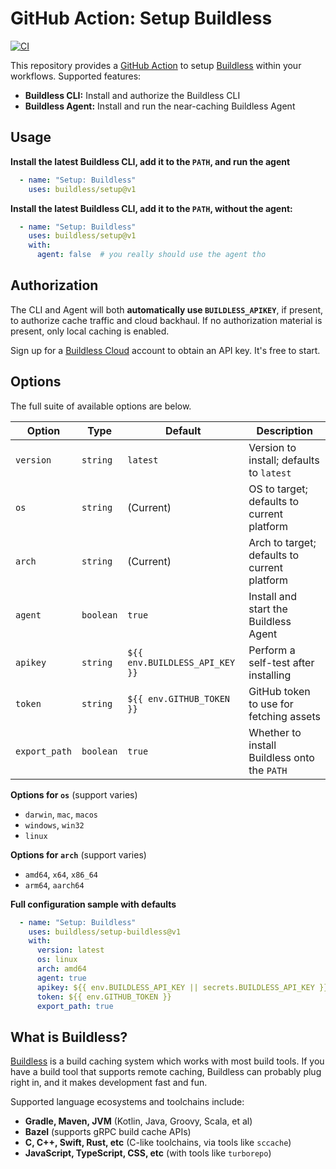 
# GitHub Action: Setup Buildless

[![CI](https://github.com/buildless/setup-buildless/actions/workflows/ci.yml/badge.svg)](https://github.com/buildless/setup-buildless/actions/workflows/ci.yml)

This repository provides a [GitHub Action][0] to setup [Buildless][1] within your workflows. Supported features:

- **Buildless CLI:** Install and authorize the Buildless CLI
- **Buildless Agent:** Install and run the near-caching Buildless Agent

## Usage

**Install the latest Buildless CLI, add it to the `PATH`, and run the agent**
```yaml
  - name: "Setup: Buildless"
    uses: buildless/setup@v1
```

**Install the latest Buildless CLI, add it to the `PATH`, without the agent:**
```yaml
  - name: "Setup: Buildless"
    uses: buildless/setup@v1
    with:
      agent: false  # you really should use the agent tho
```

## Authorization

The CLI and Agent will both **automatically use `BUILDLESS_APIKEY`**, if present, to authorize cache traffic and cloud backhaul.
If no authorization material is present, only local caching is enabled.

Sign up for a [Buildless Cloud][1] account to obtain an API key. It's free to start.

## Options

The full suite of available options are below.

| Option        | Type         | Default                        | Description                                  |
| ------------- | ------------ | ------------------------------ | -------------------------------------------- |
| `version`     | `string`     | `latest`                       | Version to install; defaults to `latest`     |
| `os`          | `string`     | (Current)                      | OS to target; defaults to current platform   |
| `arch`        | `string`     | (Current)                      | Arch to target; defaults to current platform |
| `agent`       | `boolean`    | `true`                         | Install and start the Buildless Agent        |
| `apikey`      | `string`     | `${{ env.BUILDLESS_API_KEY }}` | Perform a self-test after installing         |
| `token`       | `string`     | `${{ env.GITHUB_TOKEN }}`      | GitHub token to use for fetching assets      |
| `export_path` | `boolean`    | `true`                         | Whether to install Buildless onto the `PATH` |

**Options for `os`** (support varies)
- `darwin`, `mac`, `macos`
- `windows`, `win32`
- `linux`

**Options for `arch`** (support varies)
- `amd64`, `x64`, `x86_64`
- `arm64`, `aarch64`

**Full configuration sample with defaults**
```yaml
  - name: "Setup: Buildless"
    uses: buildless/setup-buildless@v1
    with:
      version: latest
      os: linux
      arch: amd64
      agent: true
      apikey: ${{ env.BUILDLESS_API_KEY || secrets.BUILDLESS_API_KEY }}
      token: ${{ env.GITHUB_TOKEN }}
      export_path: true
```

## What is Buildless?

[Buildless][0] is a build caching system which works with most build tools. If you have a build tool that supports remote caching, Buildless can
probably plug right in, and it makes development fast and fun.

Supported language ecosystems and toolchains include:

- **Gradle, Maven, JVM** (Kotlin, Java, Groovy, Scala, et al)
- **Bazel** (supports gRPC build cache APIs)
- **C, C++, Swift, Rust, etc** (C-like toolchains, via tools like `sccache`)
- **JavaScript, TypeScript, CSS, etc** (with tools like `turborepo`)

[0]: https://github.com/features/actions
[1]: https://less.build
